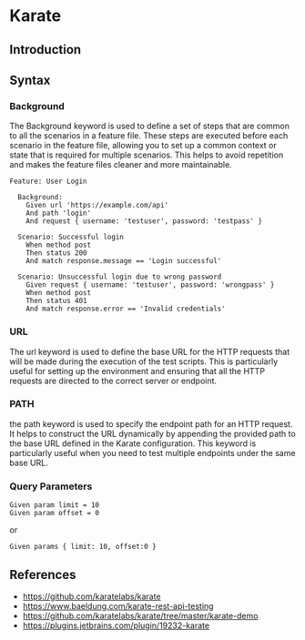 # Karate

## Introduction

## Syntax

### Background
The Background keyword is used to define a set of steps that are common to all the scenarios in a feature file. These steps are executed before each scenario in the feature file, allowing you to set up a common context or state that is required for multiple scenarios. This helps to avoid repetition and makes the feature files cleaner and more maintainable.
```
Feature: User Login

  Background:
    Given url 'https://example.com/api'
    And path 'login'
    And request { username: 'testuser', password: 'testpass' }
  
  Scenario: Successful login
    When method post
    Then status 200
    And match response.message == 'Login successful'

  Scenario: Unsuccessful login due to wrong password
    Given request { username: 'testuser', password: 'wrongpass' }
    When method post
    Then status 401
    And match response.error == 'Invalid credentials'
```

### URL
The url keyword is used to define the base URL for the HTTP requests that will be made during the execution of the test scripts. This is particularly useful for setting up the environment and ensuring that all the HTTP requests are directed to the correct server or endpoint.

### PATH
the path keyword is used to specify the endpoint path for an HTTP request. It helps to construct the URL dynamically by appending the provided path to the base URL defined in the Karate configuration. This keyword is particularly useful when you need to test multiple endpoints under the same base URL.

### Query Parameters
```
Given param limit = 10
Given param offset = 0
```
or 
```
Given params { limit: 10, offset:0 }
```

## References
*  https://github.com/karatelabs/karate
* https://www.baeldung.com/karate-rest-api-testing
* https://github.com/karatelabs/karate/tree/master/karate-demo
* https://plugins.jetbrains.com/plugin/19232-karate